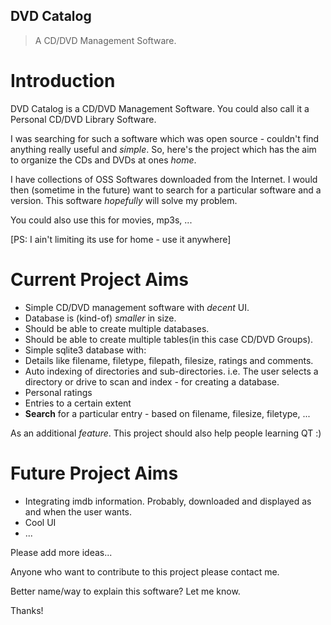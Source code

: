 ## DVD Catalog ##
> A CD/DVD Management Software.

# Introduction #

DVD Catalog is a CD/DVD Management Software. You could also call it a Personal CD/DVD Library Software.

I was searching for such a software which was open source - couldn't find anything really useful and _simple_. So, here's the project which has the aim to organize the CDs and DVDs at ones _home_.

I have collections of OSS Softwares downloaded from the Internet. I would then (sometime in the future) want to search for a particular software and a version. This software _hopefully_ will solve my problem.

You could also use this for movies, mp3s, ...

[PS: I ain't limiting its use for home - use it anywhere]

# Current Project Aims #

  * Simple CD/DVD management software with _decent_ UI.
  * Database is (kind-of) _smaller_ in size.
  * Should be able to create multiple databases.
  * Should be able to create multiple tables(in this case CD/DVD Groups).
  * Simple sqlite3 database with:
  * Details like filename, filetype, filepath, filesize, ratings and comments.
  * Auto indexing of directories and sub-directories. i.e. The user selects a directory or drive to scan and index - for creating a database.
  * Personal ratings
  * Entries to a certain extent
  * **Search** for a particular entry - based on filename, filesize, filetype, ...

As an additional _feature_. This project should also help people learning QT :)

# Future Project Aims #
  * Integrating imdb information. Probably, downloaded and displayed as and when the user wants.
  * Cool UI
  * ...

Please add more ideas...

Anyone who want to contribute to this project please contact me.

Better name/way to explain this software? Let me know.

Thanks!